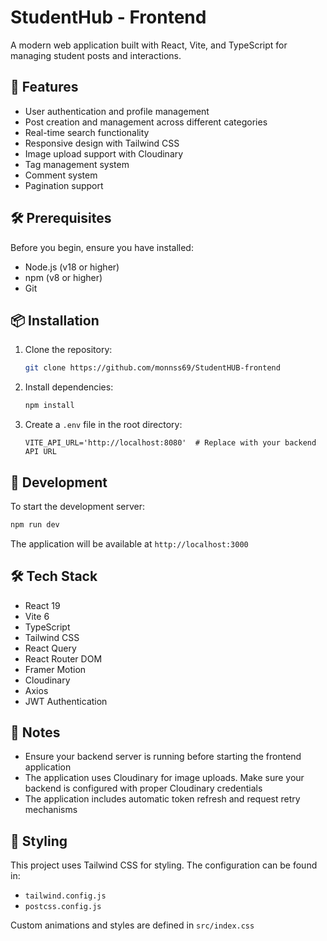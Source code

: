 # StudentHub - Frontend

A modern web application built with React, Vite, and TypeScript for managing student posts and interactions.

## 🚀 Features

- User authentication and profile management
- Post creation and management across different categories
- Real-time search functionality
- Responsive design with Tailwind CSS
- Image upload support with Cloudinary
- Tag management system
- Comment system
- Pagination support

## 🛠️ Prerequisites

Before you begin, ensure you have installed:
- Node.js (v18 or higher)
- npm (v8 or higher)
- Git

## 📦 Installation

1. Clone the repository:
   ```bash
   git clone https://github.com/monnss69/StudentHUB-frontend
   ```

2. Install dependencies:
   ```bash
   npm install
   ```

3. Create a `.env` file in the root directory:
   ```env
   VITE_API_URL='http://localhost:8080'  # Replace with your backend API URL
   ```

## 🔧 Development

To start the development server:

```bash
npm run dev
```

The application will be available at `http://localhost:3000`

## 🛠️ Tech Stack

- React 19
- Vite 6
- TypeScript
- Tailwind CSS
- React Query
- React Router DOM
- Framer Motion
- Cloudinary
- Axios
- JWT Authentication

## 📝 Notes

- Ensure your backend server is running before starting the frontend application
- The application uses Cloudinary for image uploads. Make sure your backend is configured with proper Cloudinary credentials
- The application includes automatic token refresh and request retry mechanisms

## 🎨 Styling

This project uses Tailwind CSS for styling. The configuration can be found in:
- `tailwind.config.js`
- `postcss.config.js`

Custom animations and styles are defined in `src/index.css`

